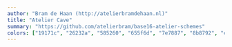 ```yaml
---
author: "Bram de Haan (http://atelierbramdehaan.nl)"
title: "Atelier Cave"
summary: "https://github.com/atelierbram/base16-atelier-schemes"
colors: ["19171c", "26232a", "585260", "655f6d", "7e7887", "8b8792", "e2dfe7", "efecf4", "be4678", "aa573c", "a06e3b", "2a9292", "398bc6", "576ddb", "955ae7", "bf40bf"]
---
```

